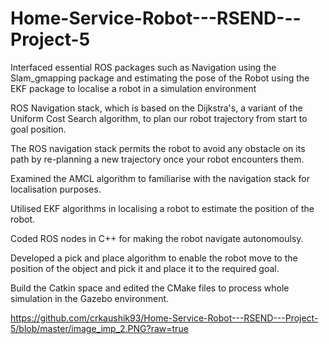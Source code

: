 # Home-Service-Robot---RSEND---Project-5

Interfaced essential ROS packages such as Navigation using the Slam_gmapping package and estimating the pose of the Robot using the EKF package  to localise a robot in a simulation environment

ROS Navigation stack, which is based on the Dijkstra's, a variant of the Uniform Cost Search algorithm, to plan our robot trajectory from start to goal position. 

The ROS navigation stack permits the robot to avoid any obstacle on its path by re-planning a new trajectory once your robot encounters them.

Examined the AMCL algorithm to familiarise with the navigation stack for localisation purposes. 

Utilised EKF algorithms in localising a robot to estimate the position of the robot. 

Coded ROS nodes in C++ for making the robot navigate autonomoulsy.

Developed a pick and place algorithm to enable the robot move to the position of the object and pick it and place it to the required goal. 

Build the Catkin space and edited the CMake files to process whole simulation in the Gazebo environment.




https://github.com/crkaushik93/Home-Service-Robot---RSEND---Project-5/blob/master/image_imp_2.PNG?raw=true

